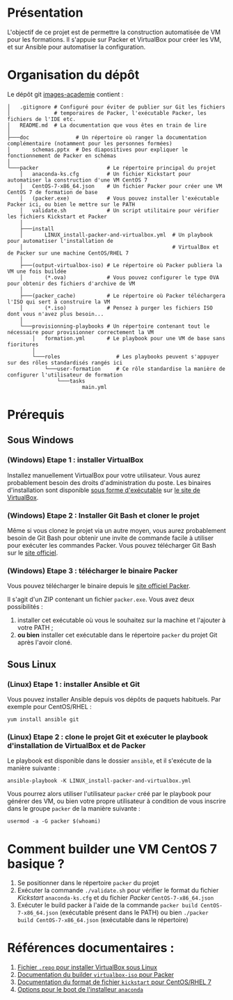 # Présentation

L'objectif de ce projet est de permettre la construction automatisée de VM pour les formations. Il s'appuie sur 
Packer et VirtualBox pour créer les VM, et sur Ansible pour automatiser la configuration.

# Organisation du dépôt

Le dépôt git [images-academie](https://github.com/valeuriad-techlab/images-academie) contient :

    │   .gitignore # Configuré pour éviter de publier sur Git les fichiers
    │              # temporaires de Packer, l'exécutable Packer, les fichiers de l'IDE etc.                                   
    │   README.md  # La documentation que vous êtes en train de lire
    │
    ├───doc               # Un répertoire où ranger la documentation complémentaire (notamment pour les personnes formées)
    │       schemas.pptx  # Des diapositives pour expliquer le fonctionnement de Packer en schémas
    │
    └───packer                      # Le répertoire principal du projet
        │   anaconda-ks.cfg         # Un fichier Kickstart pour automatiser la construction d'une VM CentOS 7
        │   CentOS-7-x86_64.json    # Un fichier Packer pour créer une VM CentOS 7 de formation de base
        │   (packer.exe)            # Vous pouvez installer l'exécutable Packer ici, ou bien le mettre sur le PATH
        │   validate.sh             # Un script utilitaire pour vérifier les fichiers Kickstart et Packer
        │
        ├───install
        │       LINUX_install-packer-and-virtualbox.yml  # Un playbook pour automatiser l'installation de
        │                                                # VirtualBox et de Packer sur une machine CentOS/RHEL 7 
        │
        ├───(output-virtualbox-iso) # Le répertoire où Packer publiera la VM une fois buildée
        │       (*.ova)             # Vous pouvez configurer le type OVA pour obtenir des fichiers d'archive de VM
        │
        ├───(packer_cache)          # Le répertoire où Packer téléchargera l'ISO qui sert à construire la VM 
        │       (*.iso)             # Pensez à purger les fichiers ISO dont vous n'avez plus besoin...
        │
        └───provisionning-playbooks # Un répertoire contenant tout le nécessaire pour provisionner correctement la VM
            │   formation.yml       # Le playbook pour une VM de base sans fioritures
            │
            └───roles                  # Les playbooks peuvent s'appuyer sur des rôles standardisés rangés ici
                └───user-formation     # Ce rôle standardise la manière de configurer l'utilisateur de formation
                    └───tasks
                            main.yml

# Prérequis

## Sous Windows

### (Windows) Etape 1 : installer VirtualBox

Installez manuellement VirtualBox pour votre utilisateur. Vous aurez probablement besoin des droits d'administration
du poste. Les binaires d'installation sont disponible [sous forme d'exécutable](https://download.virtualbox.org/virtualbox/6.0.4/VirtualBox-6.0.4-128413-Win.exe)
sur [le site de VirtualBox](https://www.virtualbox.org/wiki/Downloads).

### (Windows) Etape 2 : Installer Git Bash et cloner le projet

Même si vous clonez le projet via un autre moyen, vous aurez probablement besoin de Git Bash pour obtenir une invite
de commande facile à utiliser pour exécuter les commandes Packer. Vous pouvez télécharger Git Bash sur le [site officiel](https://git-scm.com/download/win).

### (Windows) Etape 3 : télécharger le binaire Packer

Vous pouvez télécharger le binaire depuis le [site officiel Packer](https://releases.hashicorp.com/packer/).

Il s'agit d'un ZIP contenant un fichier `packer.exe`. Vous avez deux possibilités :
  1. installer cet exécutable où vous le souhaitez sur la machine et l'ajouter à votre PATH ;
  2. **ou bien** installer cet exécutable dans le répertoire `packer` du projet Git après l'avoir cloné.

## Sous Linux

### (Linux) Etape 1 : installer Ansible et Git

Vous pouvez installer Ansible depuis vos dépôts de paquets habituels. Par exemple pour CentOS/RHEL :

    yum install ansible git
    
### (Linux) Etape 2 : clone le projet Git et exécuter le playbook d'installation de VirtualBox et de Packer

Le playbook est disponible dans le dossier `ansible`, et il s'exécute de la manière suivante :

    ansible-playbook -K LINUX_install-packer-and-virtualbox.yml
    
Vous pourrez alors utiliser l'utilisateur `packer` créé par le playbook pour générer des VM, ou bien votre
propre utilisateur à condition de vous inscrire dans le groupe `packer` de la manière suivante :

    usermod -a -G packer $(whoami)

# Comment builder une VM CentOS 7 basique ?

  1. Se positionner dans le répertoire `packer` du projet
  2. Exécuter la commande `./validate.sh` pour vérifier le format du fichier *Kickstart* `anaconda-ks.cfg`
     et du fichier *Packer* `CentOS-7-x86_64.json`
  3. Exécuter le build packer à l'aide de la commande `packer build CentOS-7-x86_64.json` (exécutable présent
     dans le PATH) ou bien `./packer build CentOS-7-x86_64.json` (exécutable dans le répertoire)

# Références documentaires :

  1. [Fichier `.repo` pour installer VirtualBox sous Linux](https://www.virtualbox.org/wiki/Linux_Downloads)
  2. [Documentation du builder `virtualbox-iso` pour Packer](https://www.packer.io/docs/builders/virtualbox-iso.html)
  3. [Documentation du format de fichier `kickstart` pour CentOS/RHEL 7](https://access.redhat.com/documentation/en-us/red_hat_enterprise_linux/7/html/installation_guide/sect-kickstart-syntax)
  4. [Options pour le boot de l'installeur `anaconda`](https://anaconda-installer.readthedocs.io/en/latest/boot-options.html)
